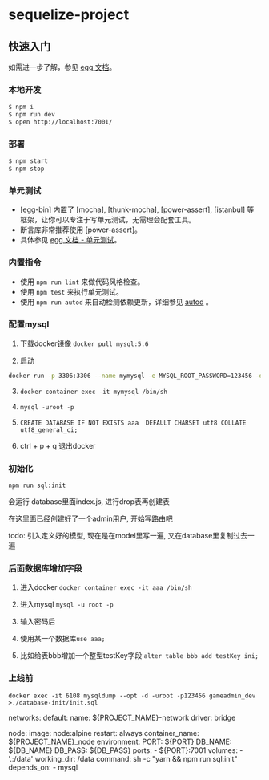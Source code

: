 # sequelize-project



## 快速入门

<!-- 在此次添加使用文档 -->

如需进一步了解，参见 [egg 文档][egg]。

### 本地开发

```bash
$ npm i
$ npm run dev
$ open http://localhost:7001/
```

### 部署

```bash
$ npm start
$ npm stop
```

### 单元测试

- [egg-bin] 内置了 [mocha], [thunk-mocha], [power-assert], [istanbul] 等框架，让你可以专注于写单元测试，无需理会配套工具。
- 断言库非常推荐使用 [power-assert]。
- 具体参见 [egg 文档 - 单元测试](https://eggjs.org/zh-cn/core/unittest)。

### 内置指令

- 使用 `npm run lint` 来做代码风格检查。
- 使用 `npm test` 来执行单元测试。
- 使用 `npm run autod` 来自动检测依赖更新，详细参见 [autod](https://www.npmjs.com/package/autod) 。


[egg]: https://eggjs.org

### 配置mysql

1. 下载docker镜像 `docker pull mysql:5.6`

2. 启动

```sh
docker run -p 3306:3306 --name mymysql -e MYSQL_ROOT_PASSWORD=123456 -d mysql:5.7
```

3. `docker container exec -it mymysql /bin/sh`

4.  `mysql -uroot -p`

5. `CREATE DATABASE IF NOT EXISTS aaa  DEFAULT CHARSET utf8 COLLATE utf8_general_ci;`

6. ctrl + p + q 退出docker


### 初始化

```
npm run sql:init
```

会运行 database里面index.js, 进行drop表再创建表

在这里面已经创建好了一个admin用户, 开始写路由吧

todo: 引入定义好的模型, 现在是在model里写一遍, 又在database里复制过去一遍

### 后面数据库增加字段

1. 进入docker `docker container exec -it aaa /bin/sh`

2. 进入mysql `mysql -u root -p`

3. 输入密码后

4. 使用某一个数据库`use aaa;`

5. 比如给表bbb增加一个整型testKey字段 `alter table bbb add testKey ini;`

### 上线前

`docker exec -it 6108 mysqldump --opt -d -uroot -p123456 gameadmin_dev >./database-init/init.sql`

networks:
  default:
    name: ${PROJECT_NAME}-network
    driver: bridge


  node:
    image: node:alpine
    restart: always
    container_name: ${PROJECT_NAME}_node
    environment:
      PORT: ${PORT}
      DB_NAME: ${DB_NAME}
      DB_PASS: ${DB_PASS}
    ports:
      - ${PORT}:7001
    volumes:
      - '.:/data'
    working_dir: /data
    command: sh -c "yarn && npm run sql:init"
    depends_on:
      - mysql